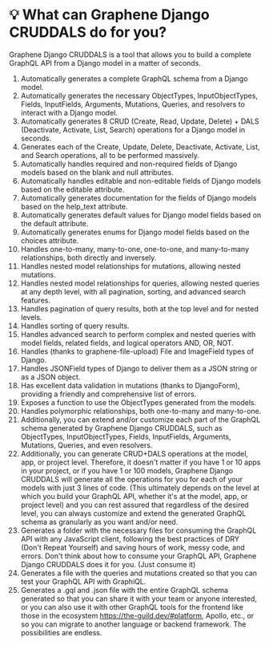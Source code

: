 # 💡 What can Graphene Django CRUDDALS do for you?

Graphene Django CRUDDALS is a tool that allows you to build a complete GraphQL API from a Django model in a matter of seconds.

1. Automatically generates a complete GraphQL schema from a Django model.
2. Automatically generates the necessary ObjectTypes, InputObjectTypes, Fields, InputFields, Arguments, Mutations, Queries, and resolvers to interact with a Django model.
3. Automatically generates 8 CRUD (Create, Read, Update, Delete) + DALS (Deactivate, Activate, List, Search) operations for a Django model in seconds.
4. Generates each of the Create, Update, Delete, Deactivate, Activate, List, and Search operations, all to be performed massively.
5. Automatically handles required and non-required fields of Django models based on the blank and null attributes.
6. Automatically handles editable and non-editable fields of Django models based on the editable attribute.
7. Automatically generates documentation for the fields of Django models based on the help_text attribute.
8. Automatically generates default values for Django model fields based on the default attribute.
9. Automatically generates enums for Django model fields based on the choices attribute.
10. Handles one-to-many, many-to-one, one-to-one, and many-to-many relationships, both directly and inversely.
11. Handles nested model relationships for mutations, allowing nested mutations.
12. Handles nested model relationships for queries, allowing nested queries at any depth level, with all pagination, sorting, and advanced search features.
13. Handles pagination of query results, both at the top level and for nested levels.
14. Handles sorting of query results.
15. Handles advanced search to perform complex and nested queries with model fields, related fields, and logical operators AND, OR, NOT.
16. Handles (thanks to graphene-file-upload) File and ImageField types of Django.
17. Handles JSONField types of Django to deliver them as a JSON string or as a JSON object.
18. Has excellent data validation in mutations (thanks to DjangoForm), providing a friendly and comprehensive list of errors.
19. Exposes a function to use the ObjectTypes generated from the models.
20. Handles polymorphic relationships, both one-to-many and many-to-one.
21. Additionally, you can extend and/or customize each part of the GraphQL schema generated by Graphene Django CRUDDALS, such as ObjectTypes, InputObjectTypes, Fields, InputFields, Arguments, Mutations, Queries, and even resolvers.
22. Additionally, you can generate CRUD+DALS operations at the model, app, or project level. Therefore, it doesn't matter if you have 1 or 10 apps in your project, or if you have 1 or 100 models, Graphene Django CRUDDALS will generate all the operations for you for each of your models with just 3 lines of code. (This ultimately depends on the level at which you build your GraphQL API, whether it's at the model, app, or project level) and you can rest assured that regardless of the desired level, you can always customize and extend the generated GraphQL schema as granularly as you want and/or need.
23. Generates a folder with the necessary files for consuming the GraphQL API with any JavaScript client, following the best practices of DRY (Don't Repeat Yourself) and saving hours of work, messy code, and errors. Don't think about how to consume your GraphQL API, Graphene Django CRUDDALS does it for you. (Just consume it)
24. Generates a file with the queries and mutations created so that you can test your GraphQL API with GraphiQL.
25. Generates a .gql and .json file with the entire GraphQL schema generated so that you can share it with your team or anyone interested, or you can also use it with other GraphQL tools for the frontend like those in the ecosystem https://the-guild.dev/#platform, Apollo, etc., or so you can migrate to another language or backend framework. The possibilities are endless.


